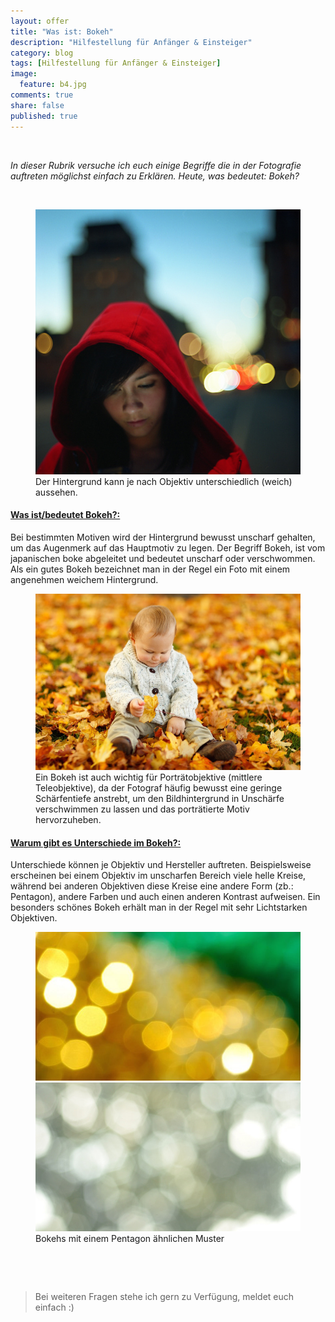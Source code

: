 ```yaml
---
layout: offer
title: "Was ist: Bokeh"
description: "Hilfestellung für Anfänger & Einsteiger"
category: blog
tags: [Hilfestellung für Anfänger & Einsteiger]
image:
  feature: b4.jpg
comments: true
share: false
published: true
---
```

 
  


    



*In dieser Rubrik versuche ich euch einige Begriffe die in der Fotografie auftreten möglichst einfach zu Erklären. Heute, was bedeutet: Bokeh?* 
 
  


    




<figure>
<img src="/images/b5.jpg"/>
<figcaption>Der Hintergrund kann je nach Objektiv unterschiedlich (weich) aussehen.
</figcaption>
</figure>



#### <a name="fenced-code-block"><u>Was ist/bedeutet Bokeh?:</u></a>

Bei bestimmten Motiven wird der Hintergrund bewusst unscharf gehalten, um das Augenmerk auf das Hauptmotiv zu legen.
Der Begriff Bokeh, ist vom japanischen boke abgeleitet und bedeutet unscharf oder verschwommen. Als ein gutes Bokeh bezeichnet man in der Regel ein Foto mit einem angenehmen weichem Hintergrund.



<figure>
<img src="/images/b8.jpg"/>
<figcaption>Ein Bokeh ist auch wichtig für Porträtobjektive (mittlere Teleobjektive), da der Fotograf häufig bewusst eine geringe Schärfentiefe anstrebt, um den Bildhintergrund in Unschärfe verschwimmen zu lassen und das porträtierte Motiv hervorzuheben.</figcaption>
</figure>




#### <a name="fenced-code-block"><u>Warum gibt es Unterschiede im Bokeh?:</u></a>

Unterschiede können je Objektiv und Hersteller auftreten. Beispielsweise erscheinen bei einem Objektiv im unscharfen Bereich viele helle Kreise, während bei anderen Objektiven diese Kreise eine andere Form (zb.: Pentagon), andere Farben und auch einen anderen Kontrast aufweisen. 
Ein besonders schönes Bokeh erhält man in der Regel mit sehr Lichtstarken Objektiven.

<figure class="half">
	<img src="/images/b6.jpg">
	<img src="/images/b7.jpg">
	<figcaption>Bokehs mit einem Pentagon ähnlichen Muster</figcaption>
</figure>
 
  


    



 
  


    





> Bei weiteren Fragen stehe ich gern zu Verfügung, meldet euch einfach :)
